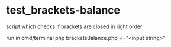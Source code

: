 # test_brackets-balance
script which checks if brackets are closed in right order


run in cmd/terminal
php bracketsBalance.php -i="\<input string\>"
